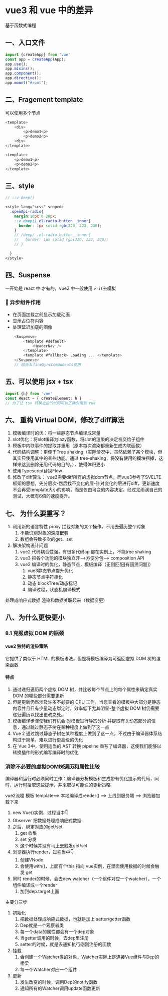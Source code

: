 # vue3 和 vue 中的差异

基于函数式编程

## 一、入口文件

```js
import {createApp} from 'vue'
const app = createApp(App);
app.use();
app.mixins();
app.component();
app.directive();
app.mount("#root");
```

## 二、Fragement template

可以使用多个节点

```js
<template>
    <div>
        <p>demo1<p>
        <p>demo2<p>
    <div>
</template>
```

```js
<template>
    <p>demo1<p>
    <p>demo2<p>
</template>
```

## 三、style

```scss
// ::v-deep()

<style lang="scss" scoped>
  .openApi-radio{
    margin:10px 0 20px;
    ::v-deep().el-radio-button__inner{
      border: 1px solid rgb(220, 223, 230);
    }
    // /deep/ .el-radio-button__inner{
    //   border: 1px solid rgb(220, 223, 230);
    // }

  }
</style>
```

## 四、Suspense

一开始是 react 中 才有的，vue2 中一般使用 `v-if`去模拟

### 🐩 异步组件作用

- 在页面加载之前显示加载动画
- 显示占位符内容
- 处理延迟加载的图像

```ts
    <Suspense>
        <template #default>
            <HeaderNav />
        </template>
        <template #fallback> Loading ... </template>
    </Suspense>
    // 结合difineSyncComponents使用
```

<!-- ## 所有的数据都代理到proxy上 -->

## 五、可以使用 jsx + tsx

```ts
import {h} from 'vue'
const React = { createElement: h }
// 为了让 tsx 转换之后的代码可以正确引用到 vue
```

## 六、 重构 Virtual DOM，修改了diff算法
1. 模板编译时的优：将一些静态节点编译成常量
2. slot优化：将slot编译为lazy函数，将slot的渲染的决定权交给子组件
3. 模板中内联事件的提取并重用（原本每次渲染都重新生成内联函数）
4. 代码结构调整：更便于Tree shaking（实际情况中，虽然依赖了某个模块，但其实只使用其中的某些功能。通过 tree-shaking，将没有使用的模块摇掉，这样来达到删除无用代码的目的。），使得体积更小
5. 使用Typescript替换Flow
6. 修改了diff算法： vue2需要diff所有的虚拟dom节点，而vue3参考了SVELTE框架的思想，先分层次-然后找不变化的层-针对变化的层进行diff，更新速度不会再受template大小的影响，而是仅由可变的内容决定。经过尤雨溪自己的测试，大概有6倍的速度提升。

## 七、 为什么要重写？
1. 利用新的语言特性 proxy 拦截对象的某个操作，不用去遍历整个对象
   1. 不能识别对象的深度嵌套
   2. 数组会导致多次的get、set
2. 解决架构设计问题
   1. vue2 代码耦合性强，有很多代码api都在实例上，不能tree shaking
   2. vue3 把各个功能的模块独立开-->方便分包--> composition API
   3. vue2 编译时的优化，静态节点，模板编译（正则匹配[有回溯问题]）
      1. vue3静态节点提升优化
      2. 静态节点字符串化
      3. 动态 blockTree/动态标记
      4. 编译过程，状态机编译模式

处理成响应式数据
渲染和数据关联起来（数据变更）




## 八、为什么更快更小
### 8.1 克服虚拟 DOM 的瓶颈

#### vue2 独特的渲染策略
它提供了类似于 HTML 的模板语法，但是将模板编译为可返回虚拟 DOM 树的渲染函数
#### 特点
1. 通过递归遍历两个虚拟 DOM 树，并比较每个节点上的每个属性来确定真实 DOM 的哪些部分需要更新
2. 但是更新仍然涉及许多不必要的 CPU 工作。当您查看的模板中大部分是静态内容并且只有少量动态绑定时，效率低下尤其明显-整个虚拟 DOM 树仍需要递归遍历以找出更改之处。
3. 模板编译步骤使我们有机会 对模板进行静态分析 并提取有关动态部分的信息，通过跳过静态子树在某种程度上做到了这一点
4. Vue 2 通过跳过静态子树在某种程度上做到了这一点，不过由于编译器体系结构过于简单，难以进行更高级的优化
5. 在 Vue 3中，使用适当的 AST 转换 pipeline 重写了编译器，这使我们能够以转换插件的形式编写编译时的优化

### 消除不必要的虚拟DOM树遍历和属性比较
编译器和运行时必须同时工作：编译器分析模板和生成带有优化提示的代码，同时，运行时拾取这些提示，并采取尽可能快的更新策略



vue2流程
模板 template==> 本地编译成render() ==> 上线到服务端 ==> 浏览器加载下来

1. new Vue()实例，过程当中👇
2. Observer 把数据处理成响应式数据
3. 之后，绑定对应的get/set
   1. get 收集
   2. set 分发
   3. 这个时候并没有马上去触发get/set
4. 浏览器执行render，过程当中👇
   1. 创建VNode 
   2. 会使用with()，上面有个this 指向 vue实例，在里面使用数据的时候会触发 get 
5. 同时 render的时候，会去new watcher（一个组件对应一个watcher），一个组件编译成一个render
   1. 加到dep.target上面


主要分三步
1. 初始化
   1. 把数据处理成响应式数据，也就是加上 setter/getter函数
   2. Dep就是一个观察者类
   3. 每一个data的属性都会有一个dep对象
   4. 当getter调用的时候，去dep里注册
   5. setter的时候，就是去通知执行刚刚注册的函数
2. 挂载
   1. 会创建一个Watcher类的对象，Watcher实际上是连接Vue组件与Dep的桥梁
   3. 每一个Watcher对应一个组件
3. 更新
   1. 发生改变的时候，调用Dep的notify函数
   2. 通知所有的Watcher调用update函数更新